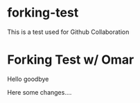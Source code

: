 # forking-test
This is a test used for Github Collaboration
# Forking Test w/ Omar

Hello
goodbye

Here some changes....